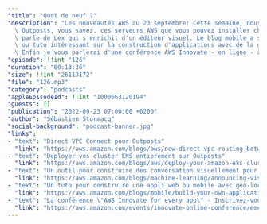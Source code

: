 ```yaml
---
"title": "Quoi de neuf ?"
"description": "Les nouveautés AWS au 23 septembre: Cette semaine, nous parlons de\
  \ Outposts, vous savez, ces serveurs AWS que vous pouvez installer chez vous. On\
  \ parle de Lex qui s'enrichit d'un éditeur visuel. Le blog mobile a sorti un article\
  \ ou tuto intéressant sur la construction d'applications avec de la géo localisation.\
  \ Enfin je vous parlerai d'une conférence AWS Innovate - en ligne - à venir en octobre."
"episode": !!int "126"
"duration": "00:13:36"
"size": !!int "26113172"
"file": "126.mp3"
"category": "podcasts"
"appleEpisodeId": !!int "1000663120194"
"guests": []
"publication": "2022-09-23 07:00:00 +0200"
"author": "Sébastien Stormacq"
"social-background": "podcast-banner.jpg"
"links":
- "text": "Direct VPC Connect pour Outposts"
  "link": "https://aws.amazon.com/blogs/aws/new-direct-vpc-routing-between-on-premises-networks-and-aws-outposts-rack/"
- "text": "Deployer vos cluster EKS entierement sur Outposts"
  "link": "https://aws.amazon.com/blogs/aws/deploy-your-amazon-eks-clusters-locally-on-aws-outposts/"
- "text": "Un outil pour construire des conversation visuellement pour Lex"
  "link": "https://aws.amazon.com/blogs/machine-learning/announcing-visual-conversation-builder-for-amazon-lex/"
- "text": "Un tuto pour construire une appli web ou mobile avec geo-localisation"
  "link": "https://aws.amazon.com/blogs/mobile/build-your-own-application-for-route-optimization-and-tracking-using-aws-amplify-and-amazon-location-service/"
- "text": "La conférence \"AWS Innovate for every app\" - Inscrivez-vous aujourd'hui"
  "link": "https://aws.amazon.com/events/innovate-online-conference/emea/for-every-app/agenda/"
---
```


